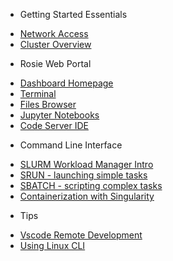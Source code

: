 - Getting Started Essentials

* [Network Access](access.md)
* [Cluster Overview](about.md)

- Rosie Web Portal

* [Dashboard Homepage](web/dashboard.md)
* [Terminal](web/terminal.md)
* [Files Browser](web/files.md)
* [Jupyter Notebooks](web/ipynb.md)
* [Code Server IDE](web/codeserver.md)

- Command Line Interface

* [SLURM Workload Manager Intro](cli/SLURM.md)
* [SRUN - launching simple tasks](cli/srun.md)
* [SBATCH - scripting complex tasks](cli/sbatch.md)
* [Containerization with Singularity](cli/Singularity.md)

- Tips

* [Vscode Remote Development](tips/vscode.md)
* [Using Linux CLI](tips/linux.md)
